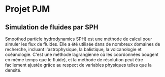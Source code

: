 Projet PJM
==============

Simulation de fluides par SPH
--------------

Smoothed particle hydrodynamics SPH) est une méthode de calcul pour simuler les flux de fluides. Elle a été utilisée dans de nombreux domaines de recherche, incluant l'astrophysique, la balistique, la volcanologie et océanologie. C'est une méthode lagrangienne où les coordonnées bougent en même temps que le fluide), et la méthode de résolution peut être facilement ajustée grâce au respect de variables physiques telles que la densité.
